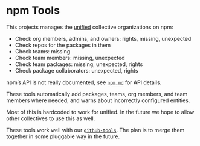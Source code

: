 # npm Tools

This projects manages the [unified][] collective organizations on npm:

*   Check org members, admins, and owners: rights, missing, unexpected
*   Check repos for the packages in them
*   Check teams: missing
*   Check team members: missing, unexpected
*   Check team packages: missing, unexpected, rights
*   Check package collaborators: unexpected, rights

npm’s API is not really documented, see [`npm.md`][npm-md] for API details.

These tools automatically add packages, teams, org members, and team members
where needed, and warns about incorrectly configured entities.

Most of this is hardcoded to work for unified.
In the future we hope to allow other collectives to use this as well.

These tools work well with our [`github-tools`][github-tools].
The plan is to merge them together in some pluggable way in the future.

[unified]: https://github.com/unifiedjs

[github-tools]: https://github.com/unifiedjs/github-tools

[npm-md]: npm.md
